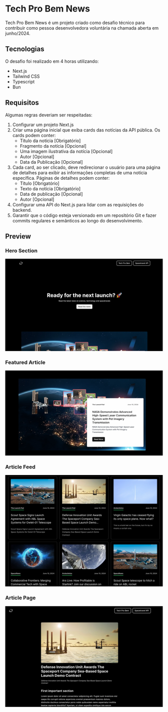 # Tech Pro Bem News

Tech Pro Bem News é um projeto criado como desafio técnico para contribuir como pessoa desenvolvedora voluntária na chamada aberta em junho/2024.

## Tecnologias
O desafio foi realizado em 4 horas utilizando:

- Next.js
- Tailwind CSS
- Typescript
- Bun

## Requisitos
Algumas regras deveriam ser respeitadas:

1. Configurar um projeto Next.js
2. Criar uma página inicial que exiba cards das notícias da API pública. Os cards podem conter:
   - Título da notícia [Obrigatório]
   - Fragmento da notícia [Opcional]
   - Uma imagem ilustrativa da notícia [Opcional]
   - Autor [Opcional]
   - Data da Publicação [Opcional]
3. Cada card, ao ser clicado, deve redirecionar o usuário para uma página de detalhes para exibir as informações completas de uma notícia específica. Páginas de detalhes podem conter:
   - Título [Obrigatório]
   - Texto da notícia [Obrigatório]
   - Data de publicação [Opcional]
   - Autor [Opcional]
4. Configurar uma API do Next.js para lidar com as requisições do backend.
5. Garantir que o código esteja versionado em um repositório Git e fazer commits regulares e semânticos ao longo do desenvolvimento.

## Preview

### Hero Section

![](https://github.com/pdrmenezes/tech-pro-bem-news/blob/main/public/ss-1.webp)

### Featured Article

![](https://github.com/pdrmenezes/tech-pro-bem-news/blob/main/public/ss-2.webp)

### Article Feed

![](https://github.com/pdrmenezes/tech-pro-bem-news/blob/main/public/ss-3.webp)

### Article Page

![](https://github.com/pdrmenezes/tech-pro-bem-news/blob/main/public/ss-4.webp)
